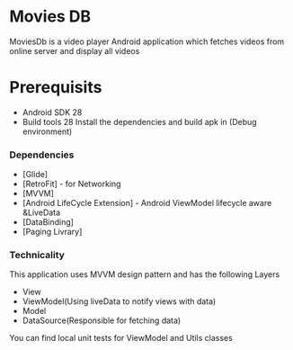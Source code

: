 # Movies DB


MoviesDb is a video player Android application which fetches videos from online server and display all videos
# Prerequisits

  - Android SDK 28
  - Build tools 28
Install the dependencies and build apk in (Debug environment)
### Dependencies

* [Glide]
* [RetroFit] - for Networking
* [MVVM]
* [Android LifeCycle Extension] - Android ViewModel lifecycle aware &LiveData
* [DataBinding]
* [Paging Livrary]

### Technicality

This application uses MVVM design pattern and has the following Layers

- View
- ViewModel(Using liveData to notify views with data)
- Model 
- DataSource(Responsible for fetching data)

You can find local unit tests for ViewModel and Utils classes



